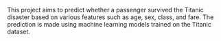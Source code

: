 This project aims to predict whether a passenger survived the Titanic disaster based on various features such as age, sex, class, and fare. 
The prediction is made using machine learning models trained on the Titanic dataset.
